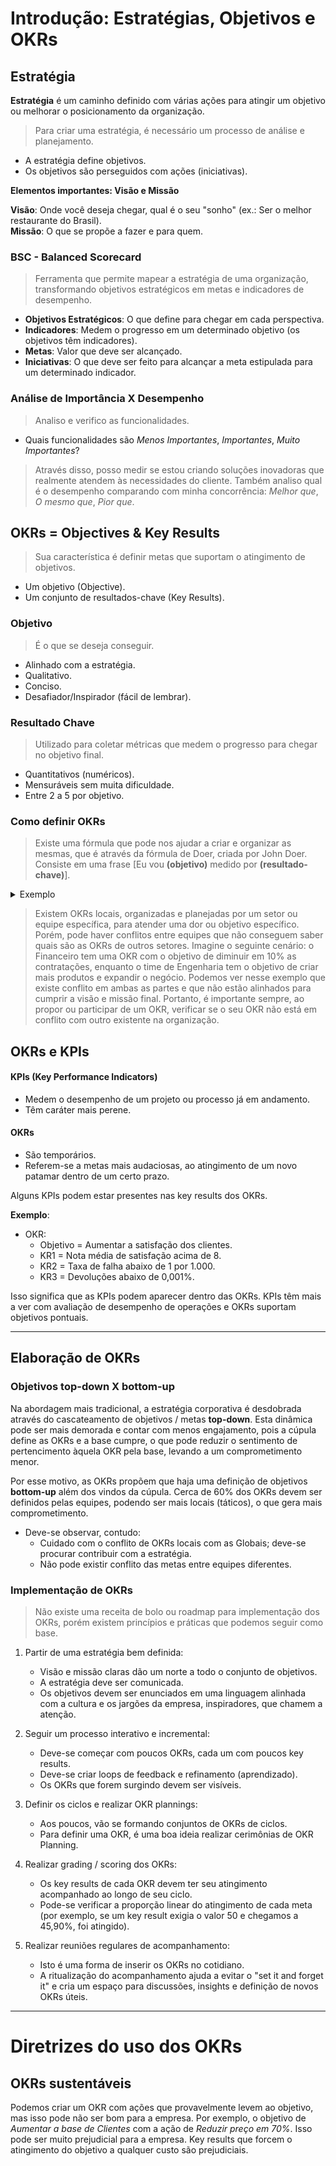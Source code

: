 # Introdução: Estratégias, Objetivos e OKRs

## Estratégia
**Estratégia** é um caminho definido com várias ações para atingir um objetivo ou melhorar o posicionamento da organização.

> Para criar uma estratégia, é necessário um processo de análise e planejamento.

- A estratégia define objetivos.
- Os objetivos são perseguidos com ações (iniciativas).

**Elementos importantes: Visão e Missão**

**Visão**: Onde você deseja chegar, qual é o seu "sonho" (ex.: Ser o melhor restaurante do Brasil).  
**Missão**: O que se propõe a fazer e para quem.

### BSC - Balanced Scorecard
> Ferramenta que permite mapear a estratégia de uma organização, transformando objetivos estratégicos em metas e indicadores de desempenho.

- **Objetivos Estratégicos**: O que define para chegar em cada perspectiva.
- **Indicadores**: Medem o progresso em um determinado objetivo (os objetivos têm indicadores).
- **Metas**: Valor que deve ser alcançado.
- **Iniciativas**: O que deve ser feito para alcançar a meta estipulada para um determinado indicador.

### Análise de Importância X Desempenho
> Analiso e verifico as funcionalidades.

- Quais funcionalidades são _Menos Importantes_, _Importantes_, _Muito Importantes_?

> Através disso, posso medir se estou criando soluções inovadoras que realmente atendem às necessidades do cliente. Também analiso qual é o desempenho comparando com minha concorrência: _Melhor que_, _O mesmo que_, _Pior que_.

## OKRs = Objectives & Key Results
> Sua característica é definir metas que suportam o atingimento de objetivos.

- Um objetivo (Objective).
- Um conjunto de resultados-chave (Key Results).

### Objetivo
> É o que se deseja conseguir.

- Alinhado com a estratégia.
- Qualitativo.
- Conciso.
- Desafiador/Inspirador (fácil de lembrar).

### Resultado Chave
> Utilizado para coletar métricas que medem o progresso para chegar no objetivo final.

- Quantitativos (numéricos).
- Mensuráveis sem muita dificuldade.
- Entre 2 a 5 por objetivo.

### Como definir OKRs
> Existe uma fórmula que pode nos ajudar a criar e organizar as mesmas, que é através da fórmula de Doer, criada por John Doer. Consiste em uma frase [Eu vou **(objetivo)** medido por **(resultado-chave)**].

<details>
  <summary>Exemplo</summary>
  
  Eu vou:
  
  - Ser referência em minha área.
  
  Medido por:
  
  - Aumento de 10% na utilização do serviço xyz.
  - Aumentar as vendas em 5%.
  
</details>

> Existem OKRs locais, organizadas e planejadas por um setor ou equipe específica, para atender uma dor ou objetivo específico. Porém, pode haver conflitos entre equipes que não conseguem saber quais são as OKRs de outros setores. Imagine o seguinte cenário: o Financeiro tem uma OKR com o objetivo de diminuir em 10% as contratações, enquanto o time de Engenharia tem o objetivo de criar mais produtos e expandir o negócio. Podemos ver nesse exemplo que existe conflito em ambas as partes e que não estão alinhados para cumprir a visão e missão final. Portanto, é importante sempre, ao propor ou participar de um OKR, verificar se o seu OKR não está em conflito com outro existente na organização.

## OKRs e KPIs

#### KPIs (Key Performance Indicators)
- Medem o desempenho de um projeto ou processo já em andamento.
- Têm caráter mais perene.

#### OKRs
- São temporários.
- Referem-se a metas mais audaciosas, ao atingimento de um novo patamar dentro de um certo prazo.

Alguns KPIs podem estar presentes nas key results dos OKRs.

**Exemplo**:
- OKR:
   - Objetivo = Aumentar a satisfação dos clientes.
   - KR1 = Nota média de satisfação acima de 8.
   - KR2 = Taxa de falha abaixo de 1 por 1.000.
   - KR3 = Devoluções abaixo de 0,001%.

Isso significa que as KPIs podem aparecer dentro das OKRs. KPIs têm mais a ver com avaliação de desempenho de operações e OKRs suportam objetivos pontuais.

---

## Elaboração de OKRs

### Objetivos top-down X bottom-up

Na abordagem mais tradicional, a estratégia corporativa é desdobrada através do cascateamento de objetivos / metas **top-down**. Esta dinâmica pode ser mais demorada e contar com menos engajamento, pois a cúpula define as OKRs e a base cumpre, o que pode reduzir o sentimento de pertencimento àquela OKR pela base, levando a um comprometimento menor.

Por esse motivo, as OKRs propõem que haja uma definição de objetivos **bottom-up** além dos vindos da cúpula. Cerca de 60% dos OKRs devem ser definidos pelas equipes, podendo ser mais locais (táticos), o que gera mais comprometimento.

- Deve-se observar, contudo:
   - Cuidado com o conflito de OKRs locais com as Globais; deve-se procurar contribuir com a estratégia.
   - Não pode existir conflito das metas entre equipes diferentes.

### Implementação de OKRs

> Não existe uma receita de bolo ou roadmap para implementação dos OKRs, porém existem princípios e práticas que podemos seguir como base.

1. Partir de uma estratégia bem definida:
   - Visão e missão claras dão um norte a todo o conjunto de objetivos.
   - A estratégia deve ser comunicada.
   - Os objetivos devem ser enunciados em uma linguagem alinhada com a cultura e os jargões da empresa, inspiradores, que chamem a atenção.

2. Seguir um processo interativo e incremental:
   - Deve-se começar com poucos OKRs, cada um com poucos key results.
   - Deve-se criar loops de feedback e refinamento (aprendizado).
   - Os OKRs que forem surgindo devem ser visíveis.

3. Definir os ciclos e realizar OKR plannings:
   - Aos poucos, vão se formando conjuntos de OKRs de ciclos.
   - Para definir uma OKR, é uma boa ideia realizar cerimônias de OKR Planning.

4. Realizar grading / scoring dos OKRs:
   - Os key results de cada OKR devem ter seu atingimento acompanhado ao longo de seu ciclo.
   - Pode-se verificar a proporção linear do atingimento de cada meta (por exemplo, se um key result exigia o valor 50 e chegamos a 45,90%, foi atingido).

5. Realizar reuniões regulares de acompanhamento:
   - Isto é uma forma de inserir os OKRs no cotidiano.
   - A ritualização do acompanhamento ajuda a evitar o "set it and forget it" e cria um espaço para discussões, insights e definição de novos OKRs úteis.

---

# Diretrizes do uso dos OKRs

## OKRs sustentáveis

Podemos criar um OKR com ações que provavelmente levem ao objetivo, mas isso pode não ser bom para a empresa. Por exemplo, o objetivo de _Aumentar a base de Clientes_ com a ação de _Reduzir preço em 70%_. Isso pode ser muito prejudicial para a empresa. Key results que forcem o atingimento do objetivo a qualquer custo são prejudiciais.
